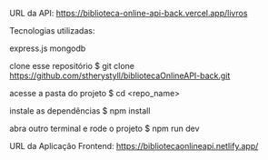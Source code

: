 URL da API: https://biblioteca-online-api-back.vercel.app/livros

Tecnologias utilizadas:

express.js
mongodb

clone esse repositório $ git clone https://github.com/stherystyll/bibliotecaOnlineAPI-back.git

acesse a pasta do projeto 
$ cd <repo_name>

instale as dependências 
$ npm install

abra outro terminal e rode o projeto 
$ npm run dev

URL da Aplicação Frontend: https://bibliotecaonlineapi.netlify.app/
